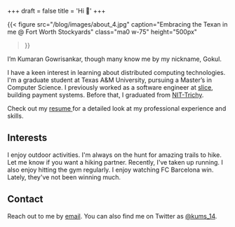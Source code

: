+++
draft = false
title = 'Hi 👋'
+++

{{< figure
  src="/blog/images/about_4.jpg"
  caption="Embracing the Texan in me @ Fort Worth Stockyards"
  class="ma0 w-75"
  height="500px"
>}}

I’m Kumaran Gowrisankar, though many know me by my nickname, Gokul.

I have a keen interest in learning about distributed computing technologies. I'm a graduate student at Texas A&M University, pursuing a Master’s in Computer Science. I previously worked as a software engineer at [slice](https://www.sliceit.com/), building payment systems. Before that, I graduated from [NIT-Trichy](https://nitt.edu/). 

Check out my [ resume ](/blog/resume) for a detailed look at my professional experience and skills.

## Interests

I enjoy outdoor activities. I'm always on the hunt for amazing trails to hike. Let me know if you want a hiking partner. Recently,  I've taken up running. I also enjoy hitting the gym regularly.
I enjoy watching FC Barcelona win. Lately, they've not been winning much.
## Contact
Reach out to me by [email](mailto:kumarangowrisankar@yahoo.in).
You can also find me on Twitter as [@kums_14](https://x.com/kums_14).

